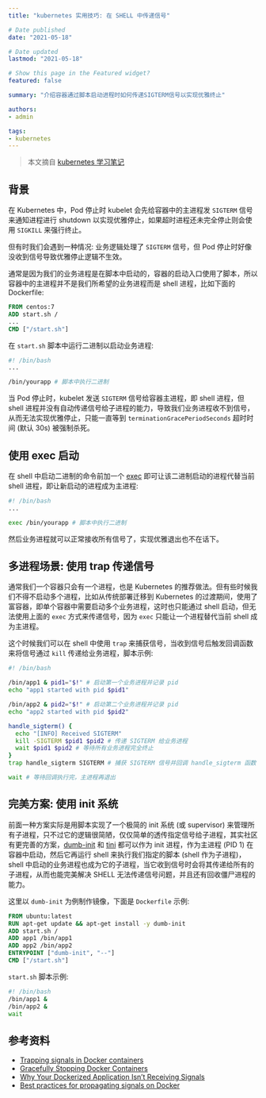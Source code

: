 ```yaml
---
title: "kubernetes 实用技巧: 在 SHELL 中传递信号"

# Date published
date: "2021-05-18"

# Date updated
lastmod: "2021-05-18"

# Show this page in the Featured widget?
featured: false

summary: "介绍容器通过脚本启动进程时如何传递SIGTERM信号以实现优雅终止"

authors:
- admin

tags:
- kubernetes
---
```


> 本文摘自 [kubernetes 学习笔记](https://imroc.cc/k8s/trick/propagating-signals-in-shell/)

## 背景

在 Kubernetes 中，Pod 停止时 kubelet 会先给容器中的主进程发 `SIGTERM` 信号来通知进程进行 shutdown 以实现优雅停止，如果超时进程还未完全停止则会使用 `SIGKILL` 来强行终止。

但有时我们会遇到一种情况: 业务逻辑处理了 `SIGTERM` 信号，但 Pod 停止时好像没收到信号导致优雅停止逻辑不生效。

通常是因为我们的业务进程是在脚本中启动的，容器的启动入口使用了脚本，所以容器中的主进程并不是我们所希望的业务进程而是 shell 进程，比如下面的 Dockerfile:

```dockerfile
FROM centos:7
ADD start.sh /
...
CMD ["/start.sh"]
```

在 `start.sh` 脚本中运行二进制以启动业务进程:

```bash
#! /bin/bash
...

/bin/yourapp # 脚本中执行二进制
```

当 Pod 停止时，kubelet 发送 `SIGTERM` 信号给容器主进程，即 shell 进程，但 shell 进程并没有自动传递信号给子进程的能力，导致我们业务进程收不到信号，从而无法实现优雅停止，只能一直等到 `terminationGracePeriodSeconds` 超时时间 (默认 30s) 被强制杀死。

## 使用 exec 启动

在 shell 中启动二进制的命令前加一个 [exec](https://stackoverflow.com/questions/18351198/what-are-the-uses-of-the-exec-command-in-shell-scripts) 即可让该二进制启动的进程代替当前 shell 进程，即让新启动的进程成为主进程:

```bash
#! /bin/bash
...

exec /bin/yourapp # 脚本中执行二进制
```

然后业务进程就可以正常接收所有信号了，实现优雅退出也不在话下。

## 多进程场景: 使用 trap 传递信号

通常我们一个容器只会有一个进程，也是 Kubernetes 的推荐做法。但有些时候我们不得不启动多个进程，比如从传统部署迁移到 Kubernetes 的过渡期间，使用了富容器，即单个容器中需要启动多个业务进程，这时也只能通过 shell 启动，但无法使用上面的 `exec` 方式来传递信号，因为 `exec` 只能让一个进程替代当前 shell 成为主进程。

这个时候我们可以在 shell 中使用 `trap` 来捕获信号，当收到信号后触发回调函数来将信号通过 `kill` 传递给业务进程，脚本示例:

```bash
#! /bin/bash

/bin/app1 & pid1="$!" # 启动第一个业务进程并记录 pid
echo "app1 started with pid $pid1"

/bin/app2 & pid2="$!" # 启动第二个业务进程并记录 pid
echo "app2 started with pid $pid2"

handle_sigterm() {
  echo "[INFO] Received SIGTERM"
  kill -SIGTERM $pid1 $pid2 # 传递 SIGTERM 给业务进程
  wait $pid1 $pid2 # 等待所有业务进程完全终止
}
trap handle_sigterm SIGTERM # 捕获 SIGTERM 信号并回调 handle_sigterm 函数

wait # 等待回调执行完，主进程再退出
```

## 完美方案: 使用 init 系统

前面一种方案实际是用脚本实现了一个极简的 init 系统 (或 supervisor) 来管理所有子进程，只不过它的逻辑很简陋，仅仅简单的透传指定信号给子进程，其实社区有更完善的方案，[dumb-init](https://github.com/Yelp/dumb-init) 和 [tini](https://github.com/krallin/tini) 都可以作为 init 进程，作为主进程 (PID 1) 在容器中启动，然后它再运行 shell 来执行我们指定的脚本 (shell 作为子进程)，shell 中启动的业务进程也成为它的子进程，当它收到信号时会将其传递给所有的子进程，从而也能完美解决 SHELL 无法传递信号问题，并且还有回收僵尸进程的能力。

这里以 `dumb-init` 为例制作镜像，下面是 `Dockerfile` 示例:

```dockerfile
FROM ubuntu:latest
RUN apt-get update && apt-get install -y dumb-init
ADD start.sh /
ADD app1 /bin/app1
ADD app2 /bin/app2
ENTRYPOINT ["dumb-init", "--"]
CMD ["/start.sh"]
```

`start.sh` 脚本示例:

```bash
#! /bin/bash
/bin/app1 &
/bin/app2 &
wait
```

## 参考资料

* [Trapping signals in Docker containers](https://medium.com/@gchudnov/trapping-signals-in-docker-containers-7a57fdda7d86)
* [Gracefully Stopping Docker Containers](https://www.ctl.io/developers/blog/post/gracefully-stopping-docker-containers/)
* [Why Your Dockerized Application Isn’t Receiving Signals](https://hynek.me/articles/docker-signals/)
* [Best practices for propagating signals on Docker](https://www.kaggle.com/residentmario/best-practices-for-propagating-signals-on-docker)